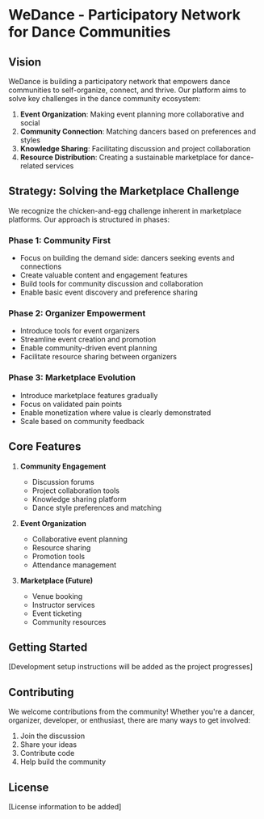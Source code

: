 # WeDance - Participatory Network for Dance Communities

## Vision

WeDance is building a participatory network that empowers dance communities to self-organize, connect, and thrive. Our platform aims to solve key challenges in the dance community ecosystem:

1. **Event Organization**: Making event planning more collaborative and social
2. **Community Connection**: Matching dancers based on preferences and styles
3. **Knowledge Sharing**: Facilitating discussion and project collaboration
4. **Resource Distribution**: Creating a sustainable marketplace for dance-related services

## Strategy: Solving the Marketplace Challenge

We recognize the chicken-and-egg challenge inherent in marketplace platforms. Our approach is structured in phases:

### Phase 1: Community First

- Focus on building the demand side: dancers seeking events and connections
- Create valuable content and engagement features
- Build tools for community discussion and collaboration
- Enable basic event discovery and preference sharing

### Phase 2: Organizer Empowerment

- Introduce tools for event organizers
- Streamline event creation and promotion
- Enable community-driven event planning
- Facilitate resource sharing between organizers

### Phase 3: Marketplace Evolution

- Introduce marketplace features gradually
- Focus on validated pain points
- Enable monetization where value is clearly demonstrated
- Scale based on community feedback

## Core Features

1. **Community Engagement**

   - Discussion forums
   - Project collaboration tools
   - Knowledge sharing platform
   - Dance style preferences and matching

2. **Event Organization**

   - Collaborative event planning
   - Resource sharing
   - Promotion tools
   - Attendance management

3. **Marketplace (Future)**
   - Venue booking
   - Instructor services
   - Event ticketing
   - Community resources

## Getting Started

[Development setup instructions will be added as the project progresses]

## Contributing

We welcome contributions from the community! Whether you're a dancer, organizer, developer, or enthusiast, there are many ways to get involved:

1. Join the discussion
2. Share your ideas
3. Contribute code
4. Help build the community

## License

[License information to be added]
